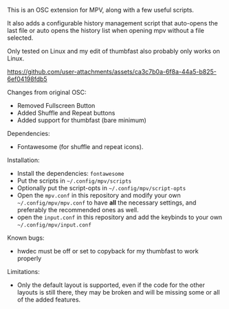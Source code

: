 This is an OSC extension for MPV, along with a few useful scripts.

It also adds a configurable history management script that auto-opens the last file or auto opens the history list when opening mpv without a file selected. 

Only tested on Linux and my edit of thumbfast also probably only works on Linux.

https://github.com/user-attachments/assets/ca3c7b0a-6f8a-44a5-b825-6ef04198fdb5

Changes from original OSC:
* Removed Fullscreen Button
* Added Shuffle and Repeat buttons
* Added support for thumbfast (bare minimum)

Dependencies: 

* Fontawesome (for shuffle and repeat icons).

Installation:
* Install the dependencies: `fontawesome`
* Put the scripts in `~/.config/mpv/scripts`
* Optionally put the script-opts in `~/.config/mpv/script-opts`
* Open the `mpv.conf` in this repository and modify your own `~/.config/mpv/mpv.conf` to have **all** the necessary settings, and preferably the recommended ones as well.
* open the `input.conf` in this repository and add the keybinds to your own `~/.config/mpv/input.conf`

Known bugs:
* hwdec must be off or set to copyback for my thumbfast to work properly

Limitations:
* Only the default layout is supported, even if the code for the other layouts is still there, they may be broken and will be missing some or all of the added features.
